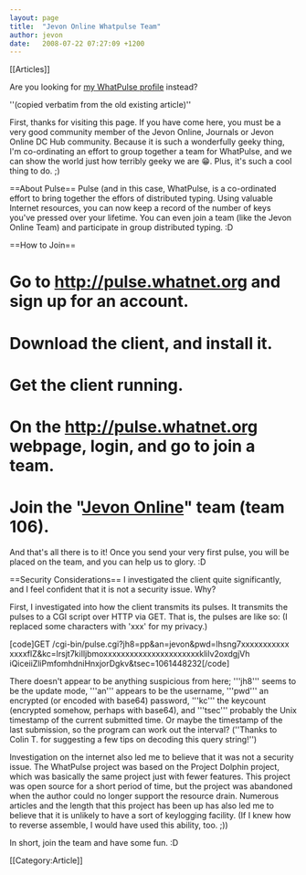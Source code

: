 ```yaml
---
layout: page
title:  "Jevon Online Whatpulse Team"
author: jevon
date:   2008-07-22 07:27:09 +1200
---
```


[[Articles]]

Are you looking for <a href="http://whatpulse.org/stats/users/1450/">my WhatPulse profile</a> instead?

''(copied verbatim from the old existing article)''

First, thanks for visiting this page. If you have come here, you must be a very good community member of the Jevon Online, Journals or Jevon Online DC Hub community. Because it is such a wonderfully geeky thing, I'm co-ordinating an effort to group together a team for WhatPulse, and we can show the world just how terribly geeky we are :grin:. Plus, it's such a cool thing to do. ;)

==About Pulse==
Pulse (and in this case, WhatPulse, is a co-ordinated effort to bring together the effors of distributed typing. Using valuable Internet resources, you can now keep a record of the number of keys you've pressed over your lifetime. You can even join a team (like the Jevon Online Team) and participate in group distributed typing. :D

==How to Join==
# Go to http://pulse.whatnet.org and sign up for an account.
# Download the client, and install it.
# Get the client running.
# On the http://pulse.whatnet.org webpage, login, and go to join a team.
# Join the "<a href="http://whatpulse.org/stats/team.php?tid=106">Jevon Online</a>" team (team 106).

And that's all there is to it! Once you send your very first pulse, you will be placed on the team, and you can help us to glory. :D

==Security Considerations==
I investigated the client quite significantly, and I feel confident that it is not a security issue. Why?

First, I investigated into how the client transmits its pulses. It transmits the pulses to a CGI script over HTTP via GET. That is, the pulses are like so: (I replaced some characters with 'xxx' for my privacy.)

[code]GET /cgi-bin/pulse.cgi?jh8=pp&an=jevon&pwd=lhsng7xxxxxxxxxxx
xxxxflZ&kc=lrsjt7kiIljbmoxxxxxxxxxxxxxxxxxxxxxxklilv2oxdgjVh
iQiceiiZliPmfomhdniHnxjorDgkv&tsec=1061448232[/code]

There doesn't appear to be anything suspicious from here; '''jh8''' seems to be the update mode, '''an''' appears to be the username, '''pwd''' an encrypted (or encoded with base64) password, '''kc''' the keycount (encrypted somehow, perhaps with base64), and '''tsec''' probably the Unix timestamp of the current submitted time. Or maybe the timestamp of the last submission, so the program can work out the interval? (''Thanks to Colin T. for suggesting a few tips on decoding this query string!'')

Investigation on the internet also led me to believe that it was not a security issue. The WhatPulse project was based on the Project Dolphin project, which was basically the same project just with fewer features. This project was open source for a short period of time, but the project was abandoned when the author could no longer support the resource drain. Numerous articles and the length that this project has been up has also led me to believe that it is unlikely to have a sort of keylogging facility. (If I knew how to reverse assemble, I would have used this ability, too. ;))

In short, join the team and have some fun. :D

[[Category:Article]]